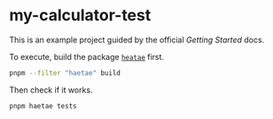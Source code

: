 # my-calculator-test

This is an example project guided by the official *Getting Started* docs.

To execute, build the package [`heatae`](../../packages/haetae) first.

```bash
pnpm --filter "haetae" build
```

Then check if it works.

```bash
pnpm haetae tests
```
